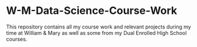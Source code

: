 # W-M-Data-Science-Course-Work
This repository contains all my course work and relevant projects during my time at William &amp; Mary as well as some from my Dual Enrolled High School courses.
